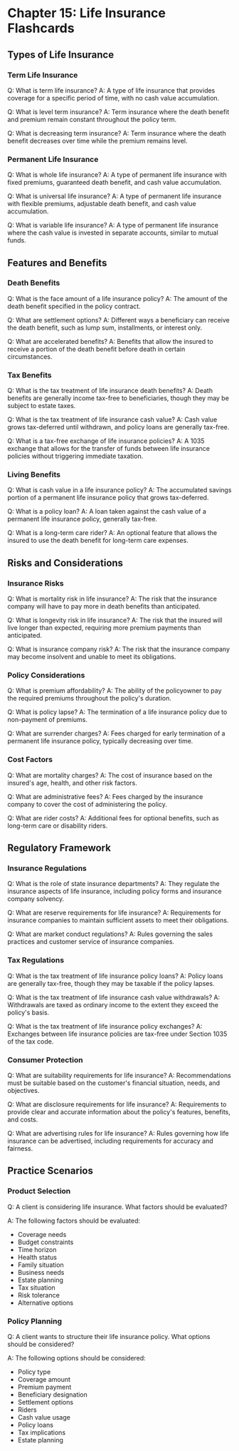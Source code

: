 # Chapter 15: Life Insurance Flashcards

## Types of Life Insurance

### Term Life Insurance
Q: What is term life insurance?
A: A type of life insurance that provides coverage for a specific period of time, with no cash value accumulation.

Q: What is level term insurance?
A: Term insurance where the death benefit and premium remain constant throughout the policy term.

Q: What is decreasing term insurance?
A: Term insurance where the death benefit decreases over time while the premium remains level.

### Permanent Life Insurance
Q: What is whole life insurance?
A: A type of permanent life insurance with fixed premiums, guaranteed death benefit, and cash value accumulation.

Q: What is universal life insurance?
A: A type of permanent life insurance with flexible premiums, adjustable death benefit, and cash value accumulation.

Q: What is variable life insurance?
A: A type of permanent life insurance where the cash value is invested in separate accounts, similar to mutual funds.

## Features and Benefits

### Death Benefits
Q: What is the face amount of a life insurance policy?
A: The amount of the death benefit specified in the policy contract.

Q: What are settlement options?
A: Different ways a beneficiary can receive the death benefit, such as lump sum, installments, or interest only.

Q: What are accelerated benefits?
A: Benefits that allow the insured to receive a portion of the death benefit before death in certain circumstances.

### Tax Benefits
Q: What is the tax treatment of life insurance death benefits?
A: Death benefits are generally income tax-free to beneficiaries, though they may be subject to estate taxes.

Q: What is the tax treatment of life insurance cash value?
A: Cash value grows tax-deferred until withdrawn, and policy loans are generally tax-free.

Q: What is a tax-free exchange of life insurance policies?
A: A 1035 exchange that allows for the transfer of funds between life insurance policies without triggering immediate taxation.

### Living Benefits
Q: What is cash value in a life insurance policy?
A: The accumulated savings portion of a permanent life insurance policy that grows tax-deferred.

Q: What is a policy loan?
A: A loan taken against the cash value of a permanent life insurance policy, generally tax-free.

Q: What is a long-term care rider?
A: An optional feature that allows the insured to use the death benefit for long-term care expenses.

## Risks and Considerations

### Insurance Risks
Q: What is mortality risk in life insurance?
A: The risk that the insurance company will have to pay more in death benefits than anticipated.

Q: What is longevity risk in life insurance?
A: The risk that the insured will live longer than expected, requiring more premium payments than anticipated.

Q: What is insurance company risk?
A: The risk that the insurance company may become insolvent and unable to meet its obligations.

### Policy Considerations
Q: What is premium affordability?
A: The ability of the policyowner to pay the required premiums throughout the policy's duration.

Q: What is policy lapse?
A: The termination of a life insurance policy due to non-payment of premiums.

Q: What are surrender charges?
A: Fees charged for early termination of a permanent life insurance policy, typically decreasing over time.

### Cost Factors
Q: What are mortality charges?
A: The cost of insurance based on the insured's age, health, and other risk factors.

Q: What are administrative fees?
A: Fees charged by the insurance company to cover the cost of administering the policy.

Q: What are rider costs?
A: Additional fees for optional benefits, such as long-term care or disability riders.

## Regulatory Framework

### Insurance Regulations
Q: What is the role of state insurance departments?
A: They regulate the insurance aspects of life insurance, including policy forms and insurance company solvency.

Q: What are reserve requirements for life insurance?
A: Requirements for insurance companies to maintain sufficient assets to meet their obligations.

Q: What are market conduct regulations?
A: Rules governing the sales practices and customer service of insurance companies.

### Tax Regulations
Q: What is the tax treatment of life insurance policy loans?
A: Policy loans are generally tax-free, though they may be taxable if the policy lapses.

Q: What is the tax treatment of life insurance cash value withdrawals?
A: Withdrawals are taxed as ordinary income to the extent they exceed the policy's basis.

Q: What is the tax treatment of life insurance policy exchanges?
A: Exchanges between life insurance policies are tax-free under Section 1035 of the tax code.

### Consumer Protection
Q: What are suitability requirements for life insurance?
A: Recommendations must be suitable based on the customer's financial situation, needs, and objectives.

Q: What are disclosure requirements for life insurance?
A: Requirements to provide clear and accurate information about the policy's features, benefits, and costs.

Q: What are advertising rules for life insurance?
A: Rules governing how life insurance can be advertised, including requirements for accuracy and fairness.

## Practice Scenarios

### Product Selection
Q: A client is considering life insurance. What factors should be evaluated?

A: The following factors should be evaluated:
- Coverage needs
- Budget constraints
- Time horizon
- Health status
- Family situation
- Business needs
- Estate planning
- Tax situation
- Risk tolerance
- Alternative options

### Policy Planning
Q: A client wants to structure their life insurance policy. What options should be considered?

A: The following options should be considered:
- Policy type
- Coverage amount
- Premium payment
- Beneficiary designation
- Settlement options
- Riders
- Cash value usage
- Policy loans
- Tax implications
- Estate planning 